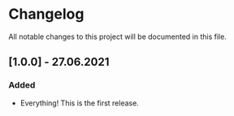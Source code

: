 # Changelog

All notable changes to this project will be documented in this file.

## [1.0.0] - 27.06.2021

### Added

- Everything! This is the first release.